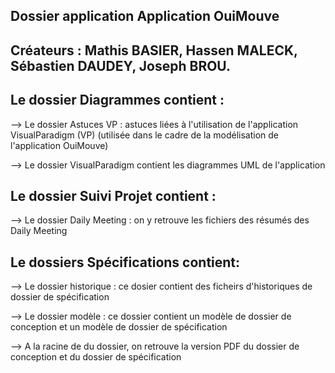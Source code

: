 ## Dossier application Application OuiMouve

## Créateurs : Mathis BASIER, Hassen MALECK, Sébastien DAUDEY, Joseph BROU.

## Le dossier Diagrammes contient :

--> Le dossier Astuces VP : astuces liées à l'utilisation de l'application VisualParadigm (VP) (utilisée dans le cadre de la modélisation de l'application OuiMouve)


--> Le dossier VisualParadigm contient les diagrammes UML de l'application



## Le dossier Suivi Projet contient : 

--> Le dossier Daily Meeting : on y retrouve les fichiers des résumés des Daily Meeting


## Le dossiers Spécifications contient:

--> Le dossier historique : ce dosier contient des ficheirs d'historiques de dossier de spécification

--> Le dossier modèle : ce dossier contient un modèle de dossier de conception et un modèle de dossier 	de spécification

--> A la racine de du dossier, on retrouve la version PDF du dossier de conception et du dossier de spécification 
